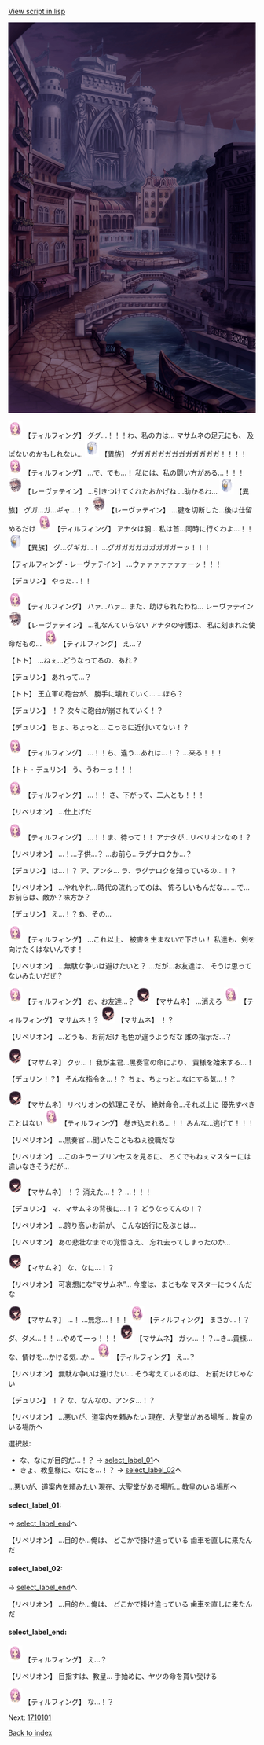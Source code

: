 [View script in lisp](../scripts/1650603.txt)

![006_town_TotalEclipse.png](../images/backgrounds/006_town_TotalEclipse.png)

<img src="../images/units/101411.png" alt="101411.png" height="34"/>
【ティルフィング】
ググ…！！！わ、私の力は…
マサムネの足元にも、
及ばないのかもしれない…

<img src="../images/units/810004.png" alt="810004.png" height="34"/>
【異族】
グガガガガガガガガガガガガ！！！！

<img src="../images/units/101411.png" alt="101411.png" height="34"/>
【ティルフィング】
…で、でも…！
私には、私の闘い方がある…！！！

<img src="../images/units/100221.png" alt="100221.png" height="34"/>
【レーヴァテイン】
…引きつけてくれたおかげね
…助かるわ…

<img src="../images/units/810004.png" alt="810004.png" height="34"/>
【異族】
グガ…ガ…ギャ…！？

<img src="../images/units/100221.png" alt="100221.png" height="34"/>
【レーヴァテイン】
…腱を切断した…後は仕留めるだけ

<img src="../images/units/101411.png" alt="101411.png" height="34"/>
【ティルフィング】
アナタは胴…
私は首…同時に行くわよ…！！

<img src="../images/units/810004.png" alt="810004.png" height="34"/>
【異族】
グ…グギガ…！
…グガガガガガガガガガーッ！！！

【ティルフィング・レーヴァテイン】
…ウァァァァァァァーッ！！！

【デュリン】
やった…！！

<img src="../images/units/101411.png" alt="101411.png" height="34"/>
【ティルフィング】
ハァ…ハァ…
また、助けられたわね…
レーヴァテイン

<img src="../images/units/100221.png" alt="100221.png" height="34"/>
【レーヴァテイン】
…礼なんていらない
アナタの守護は、
私に刻まれた使命だもの…

<img src="../images/units/101411.png" alt="101411.png" height="34"/>
【ティルフィング】
え…？

【トト】
…ねぇ…どうなってるの、あれ？

【デュリン】
あれって…？

【トト】
王立軍の砲台が、
勝手に壊れていく…
…ほら？

【デュリン】
！？
次々に砲台が崩されていく！？

【デュリン】
ちょ、ちょっと…
こっちに近付いてない！？

<img src="../images/units/101411.png" alt="101411.png" height="34"/>
【ティルフィング】
…！！ち、違う…あれは…！？
…来る！！！

【トト・デュリン】
う、うわーっ！！！

<img src="../images/units/101411.png" alt="101411.png" height="34"/>
【ティルフィング】
…！！
さ、下がって、二人とも！！！

【リベリオン】
…仕上げだ

<img src="../images/units/101411.png" alt="101411.png" height="34"/>
【ティルフィング】
…！！ま、待って！！
アナタが…リベリオンなの！？

【リベリオン】
…！…子供…？
…お前ら…ラグナロクか…？

【デュリン】
は…！？
ア、アンタ…
ラ、ラグナロクを知っているの…！？

【リベリオン】
…やれやれ…時代の流れってのは、
怖ろしいもんだな…
…で…お前らは、敵か？味方か？

【デュリン】
え…！？あ、その…

<img src="../images/units/101411.png" alt="101411.png" height="34"/>
【ティルフィング】
…これ以上、
被害を生まないで下さい！
私達も、剣を向けたくはないんです！

【リベリオン】
…無駄な争いは避けたいと？
…だが…お友達は、
そうは思ってないみたいだぜ？

<img src="../images/units/101411.png" alt="101411.png" height="34"/>
【ティルフィング】
お、お友達…？

<img src="../images/units/100161.png" alt="100161.png" height="34"/>
【マサムネ】
…消えろ

<img src="../images/units/101411.png" alt="101411.png" height="34"/>
【ティルフィング】
マサムネ！？

<img src="../images/units/100161.png" alt="100161.png" height="34"/>
【マサムネ】
！？

【リベリオン】
…どうも、お前だけ
毛色が違うようだな
誰の指示だ…？

<img src="../images/units/100161.png" alt="100161.png" height="34"/>
【マサムネ】
クッ…！
我が主君…黒奏官の命により、
貴様を始末する…！

【デュリン！？】
そんな指令を…！？
ちょ、ちょっと…なにする気…！？

<img src="../images/units/100161.png" alt="100161.png" height="34"/>
【マサムネ】
リベリオンの処理こそが、
絶対命令…それ以上に
優先すべきことはない

<img src="../images/units/101411.png" alt="101411.png" height="34"/>
【ティルフィング】
巻き込まれる…！！
みんな…逃げて！！！

【リベリオン】
…黒奏官
…聞いたこともねぇ役職だな

【リベリオン】
…このキラープリンセスを見るに、
ろくでもねぇマスターには
違いなさそうだが…

<img src="../images/units/100161.png" alt="100161.png" height="34"/>
【マサムネ】
！？
消えた…！？
…！！！

【デュリン】
マ、マサムネの背後に…！？
どうなってんの！？

【リベリオン】
…誇り高いお前が、
こんな凶行に及ぶとは…

【リベリオン】
あの悲壮なまでの覚悟さえ、
忘れ去ってしまったのか…

<img src="../images/units/100161.png" alt="100161.png" height="34"/>
【マサムネ】
な、なに…！？

【リベリオン】
可哀想にな“マサムネ”…
今度は、まともな
マスターにつくんだな

<img src="../images/units/100161.png" alt="100161.png" height="34"/>
【マサムネ】
…！
…無念…！！！

<img src="../images/units/101411.png" alt="101411.png" height="34"/>
【ティルフィング】
まさか…！？
ダ、ダメ…！！
…やめてーっ！！！

<img src="../images/units/100161.png" alt="100161.png" height="34"/>
【マサムネ】
ガッ…
！？…き…貴様…
な、情けを…かける気…か…

<img src="../images/units/101411.png" alt="101411.png" height="34"/>
【ティルフィング】
え…？

【リベリオン】
無駄な争いは避けたい…
そう考えているのは、
お前だけじゃない

【デュリン】
！？
な、なんなの、アンタ…！？

【リベリオン】
…悪いが、道案内を頼みたい
現在、大聖堂がある場所…
教皇のいる場所へ

選択肢:
- な、なにが目的だ…！？ → [select_label_01](#select_label_01)へ
- きょ、教皇様に、なにを…！？ → [select_label_02](#select_label_02)へ

…悪いが、道案内を頼みたい
現在、大聖堂がある場所…
教皇のいる場所へ

#### select_label_01:
 → [select_label_end](#select_label_end)へ

【リベリオン】
…目的か…俺は、
どこかで掛け違っている
歯車を直しに来たんだ

#### select_label_02:
 → [select_label_end](#select_label_end)へ

【リベリオン】
…目的か…俺は、
どこかで掛け違っている
歯車を直しに来たんだ

#### select_label_end:

<img src="../images/units/101411.png" alt="101411.png" height="34"/>
【ティルフィング】
え…？

【リベリオン】
目指すは、教皇…
手始めに、ヤツの命を貰い受ける

<img src="../images/units/101411.png" alt="101411.png" height="34"/>
【ティルフィング】
な…！？

Next: [1710101](1710101.md)

[Back to index](index.md)
